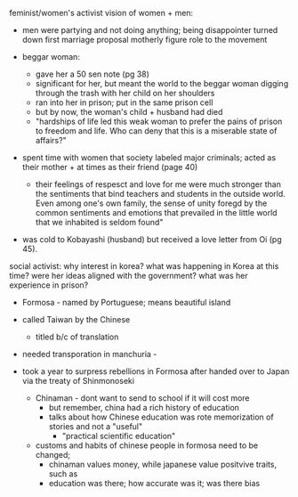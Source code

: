 feminist/women's activist
vision of women + men:

- men were partying and not doing anything; being disappointer turned down first marriage proposal
  motherly figure role to the movement

- beggar woman:
  - gave her a 50 sen note (pg 38)
  - significant for her, but meant the world to the beggar woman digging through the trash with her
    child on her shoulders
  - ran into her in prison; put in the same prison cell
  - but by now, the woman's child + husband had died
  - "hardships of life led this weak woman to prefer the pains of prison to freedom and life. Who
    can deny that this is a miserable state of affairs?"
- spent time with women that society labeled major criminals; acted as their mother + at times as
  their friend (page 40)
  - their feelings of respesct and love for me were much stronger than the sentiments that bind
    teachers and students in the outside world. Even among one's own family, the sense of unity foregd
    by the common sentiments and emotions that prevailed in the little world that we inhabited is
    seldom found"
- was cold to Kobayashi (husband) but received a love letter from Oi (pg 45).

social activist:
why interest in korea?
what was happening in Korea at this time?
were her ideas aligned with the government?
what was her experience in prison?

- Formosa - named by Portuguese; means beautiful island
- called Taiwan by the Chinese
  - titled b/c of translation
- needed transporation in manchuria -

- took a year to surpress rebellions in Formosa after handed over to Japan via the treaty of
  Shinmonoseki

  - Chinaman - dont want to send to school if it will cost more
    - but remember, china had a rich history of education
    - talks about how Chinese education was rote memorization of stories and not a "useful"
      - "practical scientific education"
  - customs and habits of chinese people in formosa need to be changed;
    - chinaman values money, while japanese value positvive traits, such as
    - education was there; how accurate was it; was there bias
